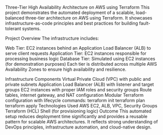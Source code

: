 Three-Tier High Availability Architecture on AWS using Terraform
This project demonstrates the automated deployment of a scalable, load-balanced three-tier architecture on AWS using Terraform. It showcases infrastructure-as-code principles and best practices for building fault-tolerant systems.

Project Overview
The infrastructure includes:

Web Tier: EC2 instances behind an Application Load Balancer (ALB) to serve client requests
Application Tier: EC2 instances responsible for processing business logic
Database Tier: Simulated using EC2 instances (for demonstration purposes)
Each tier is distributed across multiple AWS Availability Zones to ensure high availability and resilience.

Infrastructure Components
Virtual Private Cloud (VPC) with public and private subnets
Application Load Balancer (ALB) with listener and target groups
EC2 instances with proper IAM roles and security groups
Route tables, internet gateway, and NAT configuration
Modular Terraform configuration with lifecycle commands:
terraform init
terraform plan
terraform apply
Technologies Used
AWS EC2, ALB, VPC, Security Groups
Terraform (HCL)
Shell (for provisioning logic)
Outcome
This automated setup reduces deployment time significantly and provides a reusable pattern for scalable AWS architectures. It reflects strong understanding of DevOps principles, infrastructure automation, and cloud-native design.
